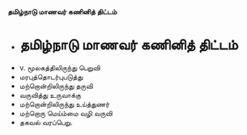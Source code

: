 **தமிழ்நாடு மாணவர் கணினித் திட்டம்**
- # தமிழ்நாடு மாணவர் கணினித் திட்டம்
- v. மூலகத்திலிருந்து பெறுவி
- மரபுத்தொடர்புபடுத்து
- மற்றொன்றிலிருந்து தருவி
- வருவித்து உருவாக்கு
- மற்றொன்றிலிருந்து உய்த்துணர்
- மற்றொரு மெய்ம்மை வழி வருவி
- தகவல் வரப்பெறு.

